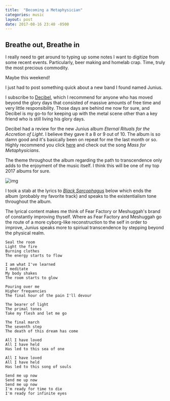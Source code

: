 ```yaml
---
title:  "Becoming a Metaphysician"
categories: music
layout: post
date: 2017-08-16 23:40 -0500
---
```


## Breathe out, Breathe in

I really need to get around to typing up some notes I want to digitize from some recent events.  Particularly, beer making and homelab crap.  Time, truly the most precious commodity.

Maybe this weekend!

I just had to post something quick about a new band I found named Junius.

I subscribe to [Decibel](https://www.decibelmagazine.com), which I recommend for anyone who has moved beyond the glory days that consisted of massive amounts of free time and very little responsibility.  Those days are behind me now for sure, and Decibel is my go-to for keeping up with the metal scene other than a key friend who is still living his glory days.  

Decibel had a review for the new Junius album *Eternal Rituals for the Accretion of Light*.  I believe they gave it a 8 or 9 out of 10. The album is so damn good and it's basically been on repeat for me the last month or so.  Highly recommend you click [here](https://www.youtube.com/watch?v=tv_yKPChhq4) and check out the song *Mass for Metaphysicians*.

The theme throughout the album regarding the path to transcendence only adds to the enjoyment of the music itself.  I think this will be one of my top 2017 albums for sure.

![img](https://f4.bcbits.com/img/a1160145689_16.jpg "Eternal Rituals")

I took a stab at the lyrics to [*Black Sarcophagus*](https://www.youtube.com/watch?v=gpSsLb59B1o) below which ends the album (probably my favorite track) and speaks to the existentialism tone throughout the album.

The lyrical content makes me think of Fear Factory or Meshuggah's brand of constantly improving thyself.  Where as Fear Factory and Meshuggah go the route of a more cyborg-like reconstruction to the self in order to improve, Junius speaks more to spiriual transcendence by stepping beyond the physical realm.  

```console
Seal the room
Light the fire
Burning clothes
The energy starts to flow

I am what I've learned
I meditate
My body shakes
The room starts to glow

Pouring over me
Higher frequencies
The final hour of the pain I'll devour

The bearer of light
The primal tones
Take my flesh and let me go

The final march
The seventh step
The death of this dream has come

All I have loved
All I have held
Has led to this sea of one

All I have loved
All I have held
Has led to this song of souls

Send me up now
Send me up now
Send me up now
I'm ready for time to die
I'm ready for infinite eyes
```
